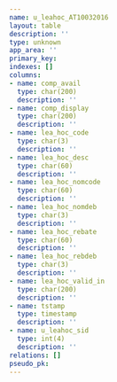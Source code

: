 ```yaml
---
name: u_leahoc_AT10032016
layout: table
description: ''
type: unknown
app_area: ''
primary_key: 
indexes: []
columns:
- name: comp_avail
  type: char(200)
  description: ''
- name: comp_display
  type: char(200)
  description: ''
- name: lea_hoc_code
  type: char(3)
  description: ''
- name: lea_hoc_desc
  type: char(60)
  description: ''
- name: lea_hoc_nomcode
  type: char(60)
  description: ''
- name: lea_hoc_nomdeb
  type: char(3)
  description: ''
- name: lea_hoc_rebate
  type: char(60)
  description: ''
- name: lea_hoc_rebdeb
  type: char(3)
  description: ''
- name: lea_hoc_valid_in
  type: char(200)
  description: ''
- name: tstamp
  type: timestamp
  description: ''
- name: u_leahoc_sid
  type: int(4)
  description: ''
relations: []
pseudo_pk: 
---
```


